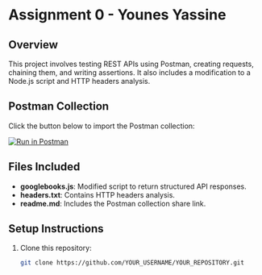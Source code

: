 # Assignment 0 - Younes Yassine

## Overview
This project involves testing REST APIs using Postman, creating requests, chaining them, and writing assertions. It also includes a modification to a Node.js script and HTTP headers analysis.

## Postman Collection
Click the button below to import the Postman collection:

[![Run in Postman](https://run.pstmn.io/button.svg)](https://documenter.getpostman.com/view/38973044/2sAYX3r3rD)

## Files Included
- **googlebooks.js**: Modified script to return structured API responses.
- **headers.txt**: Contains HTTP headers analysis.
- **readme.md**: Includes the Postman collection share link.

## Setup Instructions
1. Clone this repository:
   ```sh
   git clone https://github.com/YOUR_USERNAME/YOUR_REPOSITORY.git

